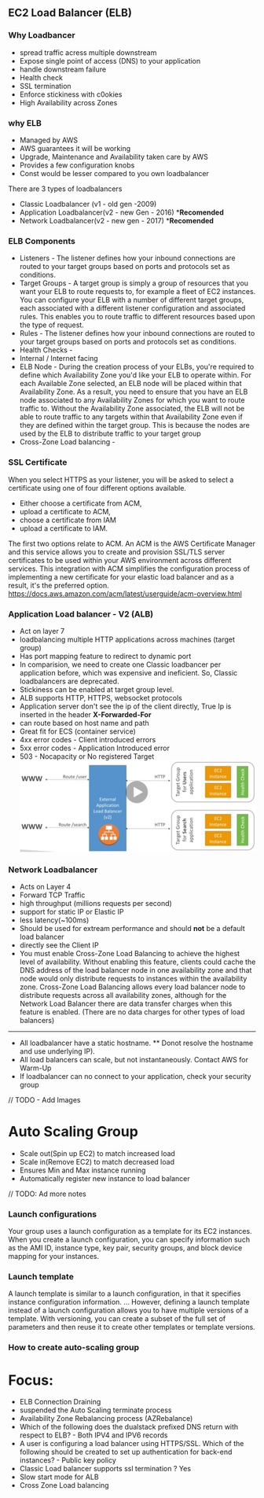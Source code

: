 ## EC2 Load Balancer (ELB)

### Why Loadbancer
* spread traffic acress multiple downstream
* Expose single point of access (DNS) to your application
* handle downstream failure
* Health check
* SSL termination
* Enforce stickiness with c0okies
* High Availability across Zones

### why ELB
* Managed by AWS
* AWS guarantees it will be working
* Upgrade, Maintenance and Availability taken care by AWS
* Provides a few configuration knobs
* Const would be lesser compared to you own loadbalancer

There are 3 types of loadbalancers
* Classic Loadbalancer (v1 - old gen -2009)
* Application Loadbalancer(v2 - new Gen - 2016) ***Recomended**
* Network Loadbalancer(v2 - new gen - 2017)  ***Recomended**

### ELB Components
* Listeners - The listener defines how your inbound connections are routed to your target groups based on ports and protocols set as conditions.
* Target Groups - A target group is simply a group of resources that you want your ELB to route requests to, for example a fleet of EC2 instances. You can configure your ELB with a number of different target groups, each associated with a different listener configuration and associated rules. This enables you to route traffic to different resources based upon the type of request.
* Rules - The listener defines how your inbound connections are routed to your target groups based on ports and protocols set as conditions.
* Health Checks -
* Internal / Internet facing
* ELB Node - During the creation process of your ELBs, you're required to define which Availability Zone you'd like your ELB to operate within. For each Available Zone selected, an ELB node will be placed within that Availability Zone. As a result, you need to ensure that you have an ELB node associated to any Availability Zones for which you want to route traffic to. Without the Availability Zone associated, the ELB will not be able to route traffic to any targets within that Availability Zone even if they are defined within the target group. This is because the nodes are used by the ELB to distribute traffic to your target group
* Cross-Zone Load balancing -

### SSL Certificate

When you select HTTPS as your listener, you will be asked to select a certificate using one of four different options available. 
* Either choose a certificate from ACM, 
* upload a certificate to ACM, 
* choose a certificate from IAM
* upload a certificate to IAM. 

The first two options relate to ACM. An ACM is the AWS Certificate Manager and this service allows you to create and provision SSL/TLS server certificates to be used within your AWS environment across different services. This integration with ACM simplifies the configuration process of implementing a new certificate for your elastic load balancer and as a result, it's the preferred option. 
https://docs.aws.amazon.com/acm/latest/userguide/acm-overview.html

### Application Load balancer - V2 (ALB)
* Act on layer 7
* loadbalancing multiple HTTP applications across machines (target group)
* Has port mapping feature to redirect to dynamic port
* In comparision, we need to create one Classic loadbancer per application before, which was expensive and ineficient. So, Classic loadbalancers are deprecated.
* Stickiness can be enabled at target group level.
* ALB supports HTTP, HTTPS, websocket protocols
* Application server don't see the ip of the client directly, True Ip is inserted in the header **X-Forwarded-For**
 * can route based on host name and path
 * Great fit for ECS (container service)
* 4xx error codes - Client introduced errors
* 5xx error codes - Application Introduced error
* 503 - Nocapacity or No registered Target
 ![Application Loadbalancer](/images/aws/loadbalancer.PNG?raw=true)
 
### Network Loadbalancer
* Acts on Layer 4
* Forward TCP Traffic
* high throughput (millions requests per second)
* support for static IP or Elastic IP
* less latency(~100ms)
* Should be used for extream performance and should **not** be a default load balancer
* directly see the Client IP
* You must enable Cross-Zone Load Balancing to achieve the highest level of availability. Without enabling this feature, clients could cache the DNS address of the load balancer node in one availability zone and that node would only distribute requests to instances within the availability zone. Cross-Zone Load Balancing allows every load balancer node to distribute requests across all availability zones, although for the Network Load Balancer there are data transfer charges when this feature is enabled. (There are no data charges for other types of load balancers)
---------------------- 
* All loadbalancer have a static hostname. ** Donot resolve the hostname and use underlying IP).
* All load balancers can scale, but not instantaneously. Contact AWS for Warm-Up
* If loadbalancer can no connect to your application, check your security group
 
 // TODO - Add Images
 
 # Auto Scaling Group
 * Scale out(Spin up EC2) to match increased load
 * Scale in(Remove EC2) to match decreased load
 * Ensures Min and Max instance running
 * Automatically register new instance to load balancer
 
 // TODO: Ad more notes
 
 ### Launch configurations
 
 Your group uses a launch configuration as a template for its EC2 instances. When you create a launch configuration, you can specify information such as the AMI ID, instance type, key pair, security groups, and block device mapping for your instances. 
 
 ### Launch template
 
 A launch template is similar to a launch configuration, in that it specifies instance configuration information. ... However, defining a launch template instead of a launch configuration allows you to have multiple versions of a template. With versioning, you can create a subset of the full set of parameters and then reuse it to create other templates or template versions.
 
 
 ### How to create auto-scaling group
 
 
 
 
 # Focus:
 * ELB Connection Draining
 *  suspended the Auto Scaling terminate process
 * Availability Zone Rebalancing process (AZRebalance)
 * Which of the following does the dualstack prefixed DNS return with respect to ELB? - Both IPV4 and IPV6 records
 * A user is configuring a load balancer using HTTPS/SSL. Which of the following should be created to set up authentication for back-end instances? - Public key policy
 * Classic Load balancer supports ssl termination ? Yes
 * Slow start mode for ALB
 * Cross Zone Load balancing
